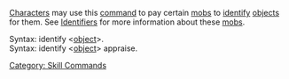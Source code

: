 [Characters](:Category:_Characters "wikilink") may use this
[command](:Category:_Commands "wikilink") to pay certain
[mobs](:Category:_Mobs "wikilink") to
[identify](Identify_(spell) "wikilink")
[objects](:Category:_Objects "wikilink") for them. See
[Identifiers](:Category:_Identifiers "wikilink") for more information
about these [mobs](:Category:_Mobs "wikilink").

Syntax: identify \<[object](:Category:_Objects "wikilink")\>.  
Syntax: identify \<[object](:Category:_Objects "wikilink")\> appraise.  

[Category: Skill Commands](Category:_Skill_Commands "wikilink")
